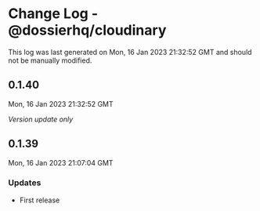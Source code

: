 # Change Log - @dossierhq/cloudinary

This log was last generated on Mon, 16 Jan 2023 21:32:52 GMT and should not be manually modified.

## 0.1.40
Mon, 16 Jan 2023 21:32:52 GMT

_Version update only_

## 0.1.39
Mon, 16 Jan 2023 21:07:04 GMT

### Updates

- First release

